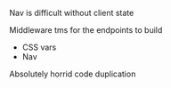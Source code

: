 Nav is difficult without client state

Middleware tms for the endpoints to build
- CSS vars
- Nav

Absolutely horrid code duplication
